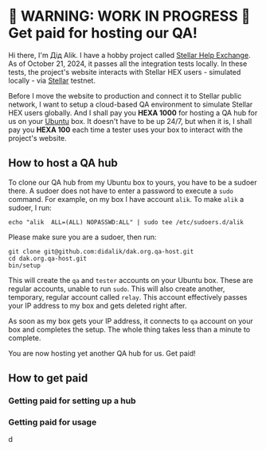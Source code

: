 # 👷 WARNING: WORK IN PROGRESS 👷 Get paid for hosting our QA!

Hi there, I'm Дід Alik. I have a hobby project called [Stellar Help Exchange](https://github.com/amissine/shex/blob/main/README.md#presentation "Stellar HEX, work in progress"). As of October 21, 2024, it passes all the integration tests locally. In these tests, the project's website interacts with Stellar HEX users - simulated locally - via [Stellar](https://stellar.org/) testnet.

Before I move the website to production and connect it to Stellar public network, I want to setup a cloud-based QA environment to simulate Stellar HEX users globally. And I shall pay you **HEXA 1000** for hosting a QA hub for us on your [Ubuntu](https://ubuntu.com/) box. It doesn't have to be up 24/7, but when it is, I shall pay you **HEXA 100** each time a tester uses your box to interact with the project's website.

## How to host a QA hub

To clone our QA hub from my Ubuntu box to yours, you have to be a sudoer there. A sudoer does not have to enter a password to execute a `sudo` command. For example, on my box I have account `alik`. To make `alik` a sudoer, I run:

```
echo "alik  ALL=(ALL) NOPASSWD:ALL" | sudo tee /etc/sudoers.d/alik
```

Please make sure you are a sudoer, then run:

```
git clone git@github.com:didalik/dak.org.qa-host.git
cd dak.org.qa-host.git
bin/setup
```

This will create the `qa` and `tester` accounts on your Ubuntu box. These are regular accounts, unable to run `sudo`. This will also create another, temporary, regular account called `relay`. This account effectively passes your IP address to my box and gets deleted right after.

As soon as my box gets your IP address, it connects to `qa` account on your box and completes the setup. The whole thing takes less than a minute to complete.

You are now hosting yet another QA hub for us. Get paid!

## How to get paid

### Getting paid for setting up a hub

### Getting paid for usage

d
